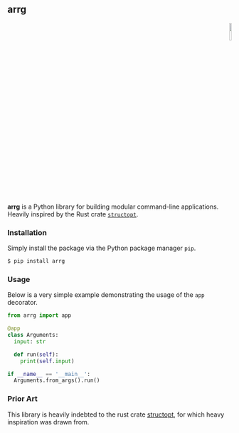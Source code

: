 ## arrg

<div align='right'>
 <img width='10%' src='https://oldschool.runescape.wiki/images/Arrg.png?2e0cb'/>
</div>

**arrg** is a Python library for building modular command-line applications.
Heavily inspired by the Rust crate
[`structopt`](https://github.com/TeXitoi/structopt).

### Installation

Simply install the package via the Python package manager `pip`.

```bash
$ pip install arrg
```

### Usage

Below is a very simple example demonstrating the usage of the `app` decorator.

```python
from arrg import app

@app
class Arguments:
  input: str

  def run(self):
    print(self.input)

if __name__ == '__main__':
  Arguments.from_args().run()
```

### Prior Art

This library is heavily indebted to the rust crate [structopt](https://docs.rs/structopt/latest/structopt/),
for which heavy inspiration was drawn from.
